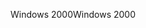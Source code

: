 <span data-ttu-id="d36e8-101">Windows 2000</span><span class="sxs-lookup"><span data-stu-id="d36e8-101">Windows 2000</span></span>